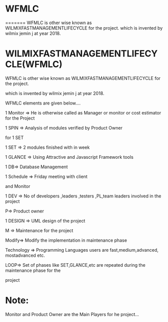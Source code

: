 # WFMLC
=======
WFMLC  is  other  wise known as WILMIXFASTMANAGEMENTLIFECYCLE for  the project.  which is  invented  by  wilmix jemin j at year  2018.


WILMIXFASTMANAGEMENTLIFECYCLE(WFMLC)
====================================


WFMLC  is  other  wise known as WILMIXFASTMANAGEMENTLIFECYCLE for  the project.

which is  invented  by  wilmix jemin j at year  2018.

WFMLC elements  are  given  below....


1 Monitor  =>  He  is  otherwise  called  as   Manager  or  monitor or  cost estimator  for  the  Project  

1 SPIN => Analysis  of  modules  verified  by  Product  Owner 

for  1  SET


1 SET =>  2  modules  finished with  in  week

1 GLANCE => Using  Attractive and  Javascript Framework  tools

1 DB=>  Database Management

1 Schedule  => Friday  meeting  with  client

and  Monitor


1 DEV =>  No  of  developers ,leaders ,testers ,PL,team leaders involved  in the  project


P=> Product  owner

1 DESIGN =>  UML design  of  the  project

M =>  Maintenance  for  the   project   


Modify=>  Modify   the  implementation  in maintenance  phase


Technology =>  Programming Languages  users  are  fast,medium,advanced, mostadvanced etc.


LOOP=>  Set of  phases like  SET,GLANCE,etc are  repeated  during  the  maintenance  phase  for  the

project

 

Note:
=====

Monitor  and  Product Owner  are the  Main  Players  for he  project...





  
